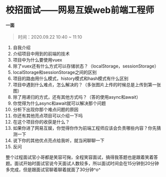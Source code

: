 # 校招面试——网易互娱web前端工程师

#### 一面

> 时间：2020.09.22 10:40 ~ 11:10

1. 自我介绍
2. 介绍项目中用到的前端的技术
3. 项目中为什么要使用vuex
4. 除了vuex还有什么方式可以存储状态？（localStorage，sessionStorage）
5. localStorage和sessionStorage之间的区别
6. 项目的路由用什么模式，history模式和hash模式有什么区别
7. 项目中遇到什么难点，怎么解决的？（多张图片上传的时候总是上传到第一张图）
8. 除了用递归的方式，还有其他方式吗？（答的使用async和await）
9. 你觉得为什么async和await就可以解决那个问题
10. 分析下出现你那个难点问题的原因
11. 你还有其他亮点项目可以介绍一下吗
12. 在这个项目你的收获是什么？
13. 如果你进了网易互娱，你觉得你作为前端工程师应该会负责哪些内容？你先猜测一下
14. 说下你的其他优点亮点给我听，就当闲聊聊一下
15. 反问

整个过程面试官小哥都是笑容可掬，全程笑容面试，搞得我答题也是跟着笑着答题。面试开始时面试官说今天面试人数较多，所以面试时间会在15分钟到20分钟多完成，但是跟面试官聊着聊着就面了30分钟^o^




